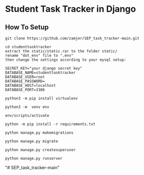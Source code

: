 # Student Task Tracker in Django


## How To Setup
```
git clone https://github.com/zamjer/SEP_task_tracker-main.git
```
```
cd studenttasktracker
extract the static/static.rar to the folder static/
rename "dot_env" file to ".env"
then change the settings according to your mysql setup:

SECRET_KEY="your django secret key"
DATABASE_NAME=studenttasktracker
DATABASE_USER=root
DATABASE_PASSWORD=
DATABASE_HOST=localhost
DATABASE_PORT=3306

```
```
python3 -m pip install virtualenv
```
```
python3 -m  venv env
```
```
env/scripts/activate
```
```
python -m pip install -r requirements.txt
```
```
python manage.py makemigrations
```
```
python manage.py migrate
```
```
python manage.py createsuperuser
```
```
python manage.py runserver
```
"# SEP_task_tracker-main" 
